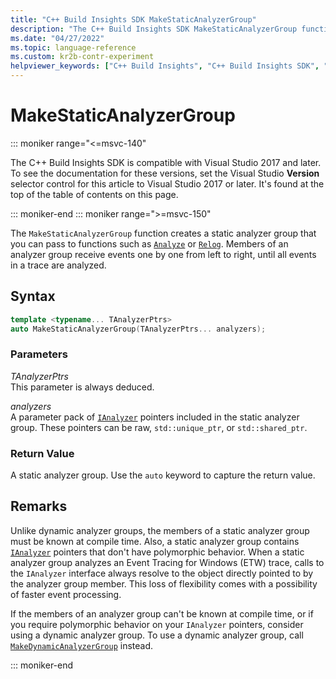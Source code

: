 ```yaml
---
title: "C++ Build Insights SDK MakeStaticAnalyzerGroup"
description: "The C++ Build Insights SDK MakeStaticAnalyzerGroup function reference. Use this function to create a static analyzer group for functions like Analyze or Relog."
ms.date: "04/27/2022"
ms.topic: language-reference
ms.custom: kr2b-contr-experiment
helpviewer_keywords: ["C++ Build Insights", "C++ Build Insights SDK", "MakeStaticAnalyzerGroup", "throughput analysis", "build time analysis", "vcperf.exe"]
---
```

# MakeStaticAnalyzerGroup

::: moniker range="<=msvc-140"

The C++ Build Insights SDK is compatible with Visual Studio 2017 and later. To see the documentation for these versions, set the Visual Studio **Version** selector control for this article to Visual Studio 2017 or later. It's found at the top of the table of contents on this page.

::: moniker-end
::: moniker range=">=msvc-150"

The `MakeStaticAnalyzerGroup` function creates a static analyzer group that you can pass to functions such as [`Analyze`](analyze.md) or [`Relog`](relog.md). Members of an analyzer group receive events one by one from left to right, until all events in a trace are analyzed.

## Syntax

```cpp
template <typename... TAnalyzerPtrs>
auto MakeStaticAnalyzerGroup(TAnalyzerPtrs... analyzers);
```

### Parameters

*TAnalyzerPtrs*\
This parameter is always deduced.

*analyzers*\
A parameter pack of [`IAnalyzer`](../other-types/ianalyzer-class.md) pointers included in the static analyzer group. These pointers can be raw, `std::unique_ptr`, or `std::shared_ptr`.

### Return Value

A static analyzer group. Use the `auto` keyword to capture the return value.

## Remarks

Unlike dynamic analyzer groups, the members of a static analyzer group must be known at compile time. Also, a static analyzer group contains [`IAnalyzer`](../other-types/ianalyzer-class.md) pointers that don't have polymorphic behavior. When a static analyzer group analyzes an Event Tracing for Windows (ETW) trace, calls to the `IAnalyzer` interface always resolve to the object directly pointed to by the analyzer group member. This loss of flexibility comes with a possibility of faster event processing.

If the members of an analyzer group can't be known at compile time, or if you require polymorphic behavior on your `IAnalyzer` pointers, consider using a dynamic analyzer group. To use a dynamic analyzer group, call [`MakeDynamicAnalyzerGroup`](make-static-analyzer-group.md) instead.

::: moniker-end
